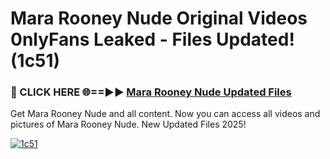 # Mara Rooney Nude Original Videos 0nlyFans Leaked - Files Updated! (1c51)

<h3>🔴 CLICK HERE 🌐==►► <a href="https://tinyurl.com/yrmya6cz" rel="nofollow">Mara Rooney Nude Updated Files</a></h3>

Get Mara Rooney Nude and all content. Now you can access all videos and pictures of Mara Rooney Nude. New Updated Files 2025!

[![1c51](https://i.imgur.com/FMdXYCs.gif)](https://tinyurl.com/yrmya6cz)
